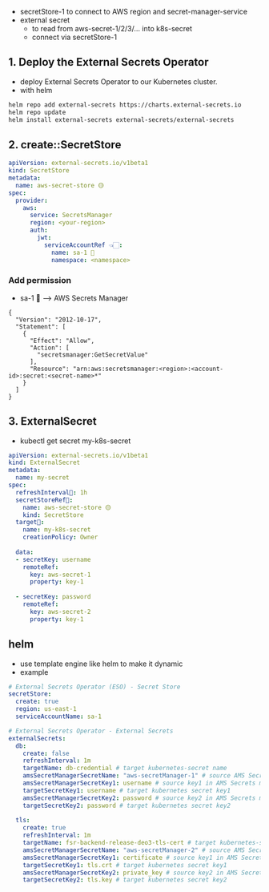 - secretStore-1 to connect to AWS region and secret-manager-service
- external secret
    - to read from aws-secret-1/2/3/... into k8s-secret 
    - connect via secretStore-1
  
## 1. Deploy the External Secrets Operator
- deploy External Secrets Operator to our Kubernetes cluster.
- with helm
```bash
helm repo add external-secrets https://charts.external-secrets.io
helm repo update
helm install external-secrets external-secrets/external-secrets
```

## 2. create::SecretStore
```yaml
apiVersion: external-secrets.io/v1beta1
kind: SecretStore
metadata:
  name: aws-secret-store 🟡
spec:
  provider:
    aws:
      service: SecretsManager
      region: <your-region>
      auth:
        jwt:
          serviceAccountRef 👈🏻: 
            name: sa-1 🔸
            namespace: <namespace>
```

### Add permission
- sa-1 🔸 --> AWS Secrets Manager
```json5
{
  "Version": "2012-10-17",
  "Statement": [
    {
      "Effect": "Allow",
      "Action": [
        "secretsmanager:GetSecretValue"
      ],
      "Resource": "arn:aws:secretsmanager:<region>:<account-id>:secret:<secret-name>*"
    }
  ]
}
```

## 3. ExternalSecret
- kubectl get secret my-k8s-secret

```yaml
apiVersion: external-secrets.io/v1beta1
kind: ExternalSecret
metadata:
  name: my-secret
spec:
  refreshInterval🔸: 1h
  secretStoreRef🔸:
    name: aws-secret-store 🟡
    kind: SecretStore
  target🔸:
    name: my-k8s-secret
    creationPolicy: Owner
    
  data:
  - secretKey: username
    remoteRef:
      key: aws-secret-1
      property: key-1
      
  - secretKey: password
    remoteRef:
      key: aws-secret-2
      property: key-1

```

## helm
- use template engine like helm  to make it dynamic
- example
```yaml
# External Secrets Operator (ESO) - Secret Store
secretStore:
  create: true
  region: us-east-1
  serviceAccountName: sa-1

# External Secrets Operator - External Secrets
externalSecrets:
  db:
    create: false
    refreshInterval: 1m
    targetName: db-credential # target kubernetes-secret name
    amsSecretManagerSecretName: "aws-secretManager-1" # source AMS Secrets manager secret
    amsSecretManagerSecretKey1: username # source key1 in AMS Secrets manager
    targetSecretKey1: username # target kubernetes secret key1
    amsSecretManagerSecretKey2: password # source key2 in AMS Secrets manager
    targetSecretKey2: password # target kubernetes secret key2
  
  tls:
    create: true
    refreshInterval: 1m
    targetName: fsr-backend-release-deo3-tls-cert # target kubernetes-secret name
    amsSecretManagerSecretName: "aws-secretManager-2" # source AMS Secrets manager secret
    amsSecretManagerSecretKey1: certificate # source key1 in AMS Secrets manager
    targetSecretKey1: tls.crt # target kubernetes secret key1
    amsSecretManagerSecretKey2: private_key # source key2 in AMS Secrets manager
    targetSecretKey2: tls.key # target kubernetes secret key2
```

